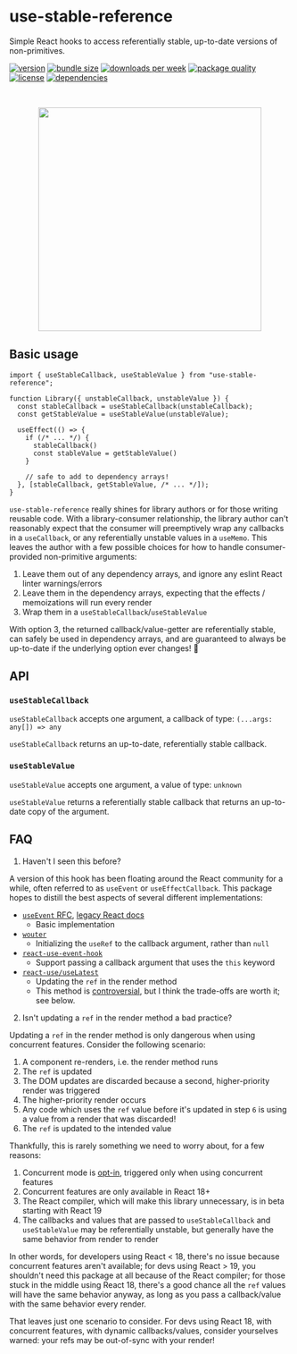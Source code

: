 # use-stable-reference

Simple React hooks to access referentially stable, up-to-date versions of non-primitives.

[![version](https://img.shields.io/npm/v/use-stable-reference)](https://www.npmjs.com/package/use-stable-reference)
[![bundle size](https://img.shields.io/bundlephobia/minzip/use-stable-reference)](https://bundlephobia.com/package/use-stable-reference)
[![downloads per week](https://img.shields.io/npm/dw/use-stable-reference)](https://www.npmjs.com/package/use-stable-reference)
[![package quality](https://packagequality.com/shield/use-stable-reference.svg)](https://packagequality.com/#?package=use-stable-reference)
[![license](https://img.shields.io/npm/l/use-stable-reference)](https://github.com/ElanMedoff/use-stable-reference/blob/master/LICENSE)
[![dependencies](https://img.shields.io/badge/dependencies%20-%200%20-%20green)](https://github.com/ElanMedoff/use-stable-reference/blob/master/package.json)

<!-- a hack to get around github sanitizing styles from markdown -->
<br>
<p align="center">
    <img src="https://elanmed.dev/npm-packages/use-stable-reference-logo.png" width="400px" />
</p>

## Basic usage

```tsx
import { useStableCallback, useStableValue } from "use-stable-reference";

function Library({ unstableCallback, unstableValue }) {
  const stableCallback = useStableCallback(unstableCallback);
  const getStableValue = useStableValue(unstableValue);

  useEffect(() => {
    if (/* ... */) {
      stableCallback()
      const stableValue = getStableValue()
    }

    // safe to add to dependency arrays!
  }, [stableCallback, getStableValue, /* ... */]);
}
```

`use-stable-reference` really shines for library authors or for those writing reusable code. With a library-consumer relationship, the library author can't reasonably expect that the consumer will preemptively wrap any callbacks in a `useCallback`, or any referentially unstable values in a `useMemo`. This leaves the author with a few possible choices for how to handle consumer-provided non-primitive arguments:

1. Leave them out of any dependency arrays, and ignore any eslint React linter warnings/errors
2. Leave them in the dependency arrays, expecting that the effects / memoizations will run every render
3. Wrap them in a `useStableCallback`/`useStableValue`

With option 3, the returned callback/value-getter are referentially stable, can safely be used in dependency arrays, and are guaranteed to always be up-to-date if the underlying option ever changes! 🎉

## API

### `useStableCallback`

`useStableCallback` accepts one argument, a callback of type: `(...args: any[]) => any`

`useStableCallback` returns an up-to-date, referentially stable callback.

### `useStableValue`

`useStableValue` accepts one argument, a value of type: `unknown`

`useStableValue` returns a referentially stable callback that returns an up-to-date copy of the argument.

## FAQ

1. Haven't I seen this before?

A version of this hook has been floating around the React community for a while, often referred to as `useEvent` or `useEffectCallback`. This package hopes to distill the best aspects of several different implementations:

- [`useEvent` RFC](https://github.com/reactjs/rfcs/blob/useevent/text/0000-useevent.md#internal-implementation), [legacy React docs](https://legacy.reactjs.org/docs/hooks-faq.html#how-to-read-an-often-changing-value-from-usecallback)
  - Basic implementation
- [`wouter`](https://github.com/molefrog/wouter/blob/v3/packages/wouter/src/react-deps.js)
  - Initializing the `useRef` to the callback argument, rather than `null`
- [`react-use-event-hook`](https://github.com/scottrippey/react-use-event-hook)
  - Support passing a callback argument that uses the `this` keyword
- [`react-use/useLatest`](https://github.com/streamich/react-use/blob/master/src/useLatest.ts)
  - Updating the `ref` in the render method
  - This method is [controversial](https://stackoverflow.com/questions/68025789/is-it-safe-to-change-a-refs-value-during-render-instead-of-in-useeffect), but I think the trade-offs are worth it; see below.

2. Isn't updating a `ref` in the render method a bad practice?

Updating a `ref` in the render method is only dangerous when using concurrent features. Consider the following scenario:

1. A component re-renders, i.e. the render method runs
2. The `ref` is updated
3. The DOM updates are discarded because a second, higher-priority render was triggered
4. The higher-priority render occurs
5. Any code which uses the `ref` value before it's updated in step `6` is using a value from a render that was discarded!
6. The `ref` is updated to the intended value

Thankfully, this is rarely something we need to worry about, for a few reasons:

1. Concurrent mode is [opt-in](https://react.dev/blog/2022/03/29/react-v18#gradually-adopting-concurrent-features), triggered only when using concurrent features
2. Concurrent features are only available in React 18+
3. The React compiler, which will make this library unnecessary, is in beta starting with React 19
4. The callbacks and values that are passed to `useStableCallback` and `useStableValue` may be referentially unstable, but generally have the same behavior from render to render

In other words, for developers using React < 18, there's no issue because concurrent features aren't available; for devs using React > 19, you shouldn't need this package at all because of the React compiler; for those stuck in the middle using React 18, there's a good chance all the `ref` values will have the same behavior anyway, as long as you pass a callback/value with the same behavior every render.

That leaves just one scenario to consider. For devs using React 18, with concurrent features, with dynamic callbacks/values, consider yourselves warned: your refs may be out-of-sync with your render!

